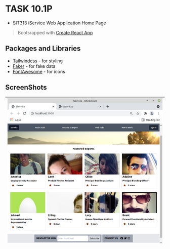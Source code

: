 # TASK 10.1P
* SIT313 iService Web Application Home Page

> Bootsrapped with [Create React App][0]

## Packages and Libraries
* [Tailwindcss][1] - for styling
* [Faker][2] - for fake data
* [FontAwesome][3] - for icons 

## ScreenShots
|<img src="screenshots/1.png"/>|
|:--:|




[0]: https://github.com/facebook/create-react-app
[1]: https://tailwindcss.com/ 
[2]: https://www.npmjs.com/package/faker
[3]: https://fontawesome.com/